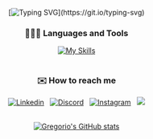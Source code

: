<div align="center">

[![Typing SVG](https://readme-typing-svg.demolab.com?font=Noto+Sans+Japanese&size=30&duration=3000&pause=1000&color=FFB3C6&center=true&multiline=true&random=false&height=80&width=435&lines=Hi!+I'm+Gregorio+%E2%98%81;Welcome+to+my+profile!)](https://git.io/typing-svg)

### 👨🏻‍💻 Languages and Tools

[![My Skills](https://skillicons.dev/icons?i=js,html,css,nodejs,express,mongodb,postgres,sequelize,react,vite)](https://skillicons.dev)
<br><br>

### ✉️ How to reach me

[![Linkedin](https://skillicons.dev/icons?i=linkedin)](https://www.linkedin.com/in/gregoriotsr/)  &nbsp; [![Discord](https://skillicons.dev/icons?i=discord)](discordapp.com/users/310267269923995650)  &nbsp; [![Instagram](https://skillicons.dev/icons?i=instagram)](https://www.instagram.com/friskg_/)  &nbsp; <a href="mailto:gralfonsotr@gmail.com"> <img src="https://skillicons.dev/icons?i=gmail" />
<br><br>

[![Gregorio's GitHub stats](https://github-readme-stats.vercel.app/api?username=GREGORIOtsr&theme=synthwave&show_icon=true&hide=issues)](https://github.com/anuraghazra/github-readme-stats)

<div/>
